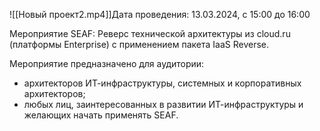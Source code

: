 ![[Новый проект2.mp4]]Дата проведения: 13.03.2024, с 15:00 до 16:00

Мероприятие SEAF: Реверс технической архитектуры из cloud.ru (платформы Enterprise) с применением пакета IaaS Reverse. 

Мероприятие предназначено для аудитории: 
- архитекторов ИТ-инфраструктуры, системных и корпоративных архитекторов; 
- любых лиц, заинтересованных в развитии ИТ-инфраструктуры и желающих начать применять SEAF.